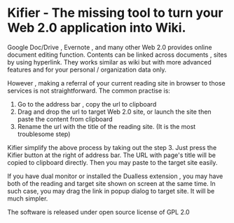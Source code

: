 Kifier - The missing tool to turn your Web 2.0 application into Wiki.
==============================================================================

Google Doc/Drive , Evernote , and many other Web 2.0 provides online  document editing function. Contents can be linked across documents , sites by using hyperlink.  They works similar as wiki but with more advanced features and for your personal / organization data only.

However , making a referral of your current reading site in browser to those services is not straightforward. The common practise is:

1. Go to the address bar , copy the url to clipboard
2. Drag and drop the url to target Web 2.0 site, or launch the site then paste the content from clipboard
3. Rename the url with the title of the reading site. (It is the most troublesome step)

Kifier simplify the above process by taking out the step 3. Just press the Kifier button at the right of address bar. The URL with page's title will be copied  to clipboard directly. Then you may paste to the target site easily.

If you have dual monitor or installed the Dualless extension , you  may have both of the reading and target site shown on screen at the same time. In such case, you may drag the link in popup dialog to target site. It will be much simpler.

The software is released under open source license of GPL 2.0

